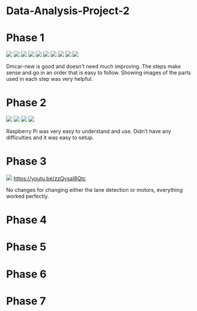 # Data-Analysis-Project-2
# Phase 1
![](IMG-2826.jpg)
![](IMG-2827.jpg)
![](IMG-2828.jpg)
![](IMG-6362.jpg)
![](IMG-6363.jpg)
![](IMG-6364.jpg)
![](IMG-6369.jpg)
![](IMG-6370.jpg)
![](IMG-7483.jpg)
![](IMG_6371.jpg)

Dmcar-new is good and doesn't need much improving.  The steps make sense and go in an order that is easy to follow.  Showing images of the parts used in each step was very helpful.

# Phase 2
![](1.jpg)
![](2.jpg)
![](3.jpg)
![](4.jpg)

Raspberry Pi was very easy to understand and use.  Didn’t have any difficulties and it was easy to setup. 

# Phase 3
![](IMG_6624.jpg)
https://youtu.be/zzQysaI8Qtc

No changes for changing either the lane detection or motors, everything worked perfectly.
# Phase 4

# Phase 5

# Phase 6

# Phase 7
